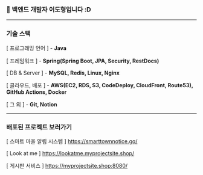
### 🌱 백엔드 개발자 이도형입니다 :D

---

### 기술 스택
[ 프로그래밍 언어 ] - **Java**

[ 프레임워크 ] - **Spring(Spring Boot, JPA, Security, RestDocs)**

[ DB & Server ] - **MySQL, Redis, Linux, Nginx**

[ 클라우드, 배포 ] - **AWS(EC2, RDS, S3, CodeDeploy, CloudFront, Route53), GitHub Actions, Docker**

[ 그 외 ] - **Git, Notion**

---

### 배포된 프로젝트 보러가기

[ 스마트 마을 알림 시스템 ] https://smarttownnotice.gq/

[ Look at me ] https://lookatme.myprojectsite.shop/

[ 게시판 서비스 ] https://myprojectsite.shop:8080/
